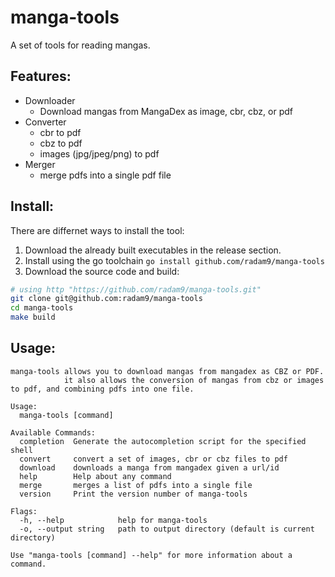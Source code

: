 # manga-tools

A set of tools for reading mangas.

## Features:

- Downloader
  - Download mangas from MangaDex as image, cbr, cbz, or pdf
- Converter
  - cbr to pdf
  - cbz to pdf
  - images (jpg/jpeg/png) to pdf
- Merger
  - merge pdfs into a single pdf file

## Install:
There are differnet ways to install the tool:
1. Download the already built executables in the release section.
2. Install using the go toolchain `go install github.com/radam9/manga-tools`
3. Download the source code and build:
```bash
# using http "https://github.com/radam9/manga-tools.git"
git clone git@github.com:radam9/manga-tools
cd manga-tools
make build
```

## Usage:
```terminaloutput
manga-tools allows you to download mangas from mangadex as CBZ or PDF.
            it also allows the conversion of mangas from cbz or images to pdf, and combining pdfs into one file.

Usage:
  manga-tools [command]

Available Commands:
  completion  Generate the autocompletion script for the specified shell
  convert     convert a set of images, cbr or cbz files to pdf
  download    downloads a manga from mangadex given a url/id
  help        Help about any command
  merge       merges a list of pdfs into a single file
  version     Print the version number of manga-tools

Flags:
  -h, --help            help for manga-tools
  -o, --output string   path to output directory (default is current directory)

Use "manga-tools [command] --help" for more information about a command.
```
